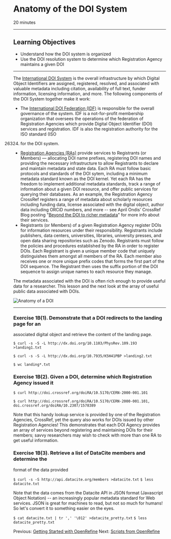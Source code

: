 #  Anatomy of the DOI System

20 minutes 

---------------------------------------------------

## Learning Objectives

* Understand how the DOI system is organized 
* Use the DOI resolution system to determine which Registration Agency maintains a given DOI

----------------------------------------------------

The [International DOI System](https://www.doi.org/) is the overall
infrastructure by which Digital Object Identifiers are assigned, registered,
resolved, and associated with valuable metadata including citation,
availability of full text, funder information, licensing information, and more.
The following components of the DOI System together make it work:

+ The [International DOI Federation
(IDF)](http://www.doi.org/doi_handbook/7_IDF.html) is responsible for the
overall governance of the system. IDF is a not-for-profit membership
organization that oversees the operations of the federation of Registration
Agencies which provide Digital Object Identifier (DOI) services and
registration. IDF is also the registration authority for the ISO standard (ISO
26324) for the DOI system.
+ [Registration Agencies (RAs)](https://www.doi.org/registration_agencies.html)
provide services to Registrants (or Members) — allocating DOI name prefixes,
registering DOI names and providing the necessary infrastructure to allow
Registrants to declare and maintain metadata and state data. Each RA must
follow basic protocols and standards of the DOI sytem, including a minimum
metadata standard known as the DOI kernel. Yet each RA has the freedom to
implement additional metadata standards, track a range of information about a
given DOI resource, and offer public services for querying their databases. As
an example, the Registration Agency CrossRef registers a range of metadata
about scholarly resources including funding data, license associated with the
digital object, author data including ORCiD numbers, and more -- see April
Ondis' CrossRef Blog posting "[Beyond the DOI to richer
metadata](http://blog.crossref.org/2016/06/beyond-the-doi-to-richer-metadata.html)"
for more info about their services.
+ Registrants (or Members) of a given Registration Agency register DOIs for
information resources under their responsibility. Registrants include
publishers, data centers, universities, libraries, university presses, and open
data sharing repositories such as Zenodo. Registrants must follow the policies
and procedures established by the RA in order to register DOIs. Each Registrant
is given a unique member code that uniquely distinguishes them amongst all
members of the RA. Each member also receives one or more unique prefix codes
that forms the first part of the DOI sequence. The Registrant then uses the
suffix portion of the DOI sequence to assign unique names to each resource they
manage.

The metadata associated with the DOI is often rich enough to provide useful
data for a researcher. This lesson and the next look at the array of useful
public data associated with DOIs.

![Anatomy of a DOI](Figure1.jpg")

---

### Exercise 1B(1). Demonstrate that a DOI redirects to the landing page for an
associated digital object and retrieve the content of the landing page.

   
`$ curl -s -S -L http://dx.doi.org/10.1103/PhysRev.109.193 >landing1.txt`

`$ curl -s -S -L http://dx.doi.org/10.7935/K5H41PBP >landing2.txt`

`$ wc landing*.txt`

### Exercise 1B(2). Given a DOI, determine which Registration Agency issued it

`$ curl http://doi.crossref.org/doiRA/10.5170/CERN-2000-001.101`

`$ curl http://doi.crossref.org/doiRA/10.5170/CERN-2000-001.101,
doi.crossref.org/doiRA/10.2307/1578389`

Note that this handy lookup service is provided by one of the Registration
Agencies, CrossRef, yet the query also works for DOIs issued by other
Registration Agencies! This demonstrates that each DOI Agency provides an array
of services beyond registering and maintaining DOIs for their members; savvy
researchers may wish to check with more than one RA to get useful information.

### Exercise 1B(3). Retrieve a list of DataCite members and determine the
format of the data provided

`$ curl -s -S http://api.datacite.org/members >datacite.txt`
`$ less datacite.txt`

Note that the data comes from the Datacite API in JSON format (Javascript
Object Notation) -- an increasingly popular metadata standard for Web services.
JSON is great for machines to read, but not so much for humans! So let's
convert it to something easier on the eyes.

`$ cat datacite.txt | tr ',' '\012' >datacite_pretty.txt`
`$ less datacite_pretty.txt`

Previous: [Getting Started with OpenRefine](00-getting-started.html)  Next: [Scripts from OpenRefine](02-scripts.html)
